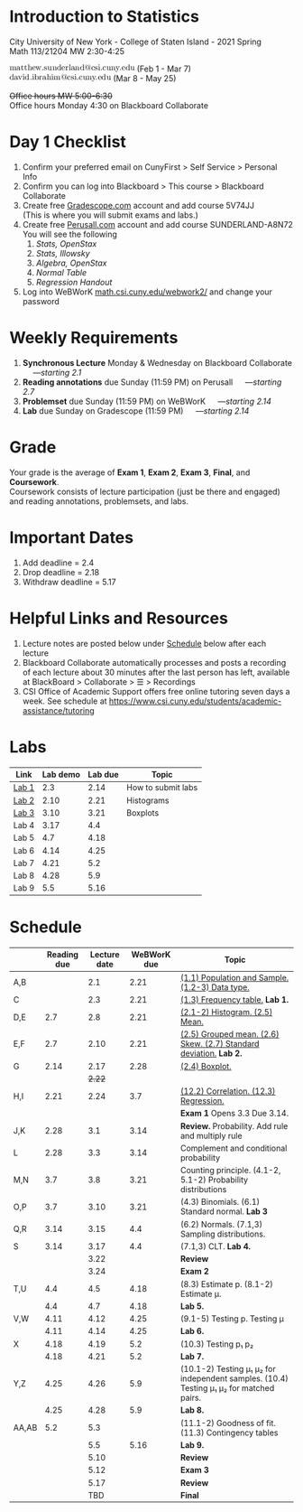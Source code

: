 # Introduction to Statistics
City University of New York - College of Staten Island - 2021 Spring  
Math 113/21204 MW 2:30-4:25  

![other](../object3.png) (Feb 1 - Mar 7)  
![other](../object2.png) (Mar 8 - May 25)  

~~Office hours MW 5:00-6:30~~  
Office hours Monday 4:30 on Blackboard Collaborate

# Day 1 Checklist
1. Confirm your preferred email on CunyFirst > Self Service > Personal Info
1. Confirm you can log into Blackboard > This course > Blackboard Collaborate
1. Create free [Gradescope.com](https://www.gradescope.com) account and add course 5V74JJ  
   (This is where you will submit exams and labs.)
1. Create free [Perusall.com](https://www.perusall.com) account and add course SUNDERLAND-A8N72  
   You will see the following
   1. *Stats, OpenStax*
   1. *Stats, Illowsky*
   1. *Algebra, OpenStax*
   1. *Normal Table*
   1. *Regression Handout*
1. Log into WeBWorK [math.csi.cuny.edu/webwork2/](https://www.math.csi.cuny.edu/webwork2/Math113_21204_Sunderland_S21/) and change your password  

# Weekly Requirements
1. **Synchronous Lecture** Monday & Wednesday on Blackboard Collaborate &emsp; —*starting 2.1*
1. **Reading annotations** due Sunday (11:59 PM) on Perusall &emsp; —*starting 2.7*
1. **Problemset** due Sunday (11:59 PM) on WeBWorK &emsp; —*starting 2.14*
1. **Lab** due Sunday on Gradescope (11:59 PM) &emsp; —*starting 2.14*

# Grade
Your grade is the average of **Exam 1**, **Exam 2**, **Exam 3**, **Final**, and **Coursework**.  
Coursework consists of lecture participation (just be there and engaged) and reading annotations, problemsets, and labs.

# Important Dates
1. Add deadline = 2.4
1. Drop deadline = 2.18
1. Withdraw deadline = 5.17

# Helpful Links and Resources
1. Lecture notes are posted below under [Schedule](#schedule) below after each lecture
1. Blackboard Collaborate automatically processes and posts a recording of each lecture about 30 minutes after the last person has left, available at BlackBoard > Collaborate > ☰ > Recordings
1. CSI Office of Academic Support offers free online tutoring seven days a week. See schedule at https://www.csi.cuny.edu/students/academic-assistance/tutoring

# Labs
| Link | Lab demo | Lab due | Topic |
| - | ---- | ---- | - |
| [Lab 1](https://mybinder.org/v2/gh/mattsunderland/csi21S/HEAD?filepath=113%2Flabs%2Flab1.ipynb) | 2.3  | 2.14 | How to submit labs |
| [Lab 2](https://mybinder.org/v2/gh/mattsunderland/csi21S/HEAD?filepath=113%2Flabs%2Flab2.ipynb) | 2.10 | 2.21 | Histograms |
| [Lab 3](https://mybinder.org/v2/gh/mattsunderland/csi21S/HEAD?filepath=113%2Flabs%2Flab3.ipynb) | 3.10 | 3.21 | Boxplots |
| Lab 4 | 3.17 | 4.4  |
| Lab 5 | 4.7  | 4.18 |
| Lab 6 | 4.14 | 4.25 |
| Lab 7 | 4.21 | 5.2  |
| Lab 8 | 4.28 | 5.9  |
| Lab 9 | 5.5  | 5.16 |

<!-- For webwork, see also bmcc150-set7,8 -->

# Schedule
| | Reading due | Lecture date | WeBWorK due | Topic |
| --- | ---- | ---- | ---- | - |
| A,B |      | 2.1  | 2.21 | [(1.1) Population and Sample. (1.2-3) Data type.](../notes/notes2ab.pdf) |
| C   |      | 2.3  | 2.21 | [(1.3) Frequency table.](../notes/notes2bc.pdf) **Lab 1.** |
| D,E | 2.7  | 2.8  | 2.21 | [(2.1-2) Histogram. (2.5) Mean.](../notes/notes2de.pdf) |
| E,F | 2.7  | 2.10 | 2.21 | [(2.5) Grouped mean. (2.6) Skew. (2.7) Standard deviation.](../notes/notes2ef.pdf) **Lab 2.** |
| G   | 2.14 | 2.17 | 2.28 | [(2.4) Boxplot.](../notes/notes2g.pdf) |
|     |      | ~~2.22~~ |  | 
| H,I | 2.21 | 2.24 | 3.7  | [(12.2) Correlation. (12.3) Regression.](../notes/notes2hi.pdf) |
|     |      |      |      | **Exam 1** Opens 3.3 Due 3.14. |
| J,K | 2.28 | 3.1  | 3.14 | **Review.** Probability. Add rule and multiply rule |
| L   | 2.28 | 3.3  | 3.14 | Complement and conditional probability |
| M,N | 3.7  | 3.8  | 3.21 | Counting principle. (4.1-2, 5.1-2) Probability distributions |
| O,P | 3.7  | 3.10 | 3.21 | (4.3) Binomials. (6.1) Standard normal. **Lab 3** |
| Q,R | 3.14 | 3.15 | 4.4  | (6.2) Normals. (7.1,3) Sampling distributions. |
| S   | 3.14 | 3.17 | 4.4  | (7.1,3) CLT. **Lab 4.** |
|     |      | 3.22 |      | **Review** |
|     |      | 3.24 |      | **Exam 2** |
| T,U | 4.4  | 4.5  | 4.18 | (8.3) Estimate p. (8.1-2) Estimate µ. |
|     | 4.4  | 4.7  | 4.18 | **Lab 5.** |
| V,W | 4.11 | 4.12 | 4.25 | (9.1-5) Testing p. Testing µ |
|     | 4.11 | 4.14 | 4.25 | **Lab 6.** |
| X   | 4.18 | 4.19 | 5.2  | (10.3)  Testing p₁ p₂ |
|     | 4.18 | 4.21 | 5.2  | **Lab 7.** |
| Y,Z | 4.25 | 4.26 | 5.9  | (10.1-2) Testing µ₁ µ₂ for independent samples. (10.4) Testing µ₁ µ₂ for matched pairs. |
|     | 4.25 | 4.28 | 5.9  | **Lab 8.** |
|AA,AB| 5.2  | 5.3  |      | (11.1-2) Goodness of fit. (11.3) Contingency tables |
|     |      | 5.5  | 5.16 | **Lab 9.** |
|     |      | 5.10 |      | **Review** |
|     |      | 5.12 |      | **Exam 3** |
|     |      | 5.17 |      | **Review** |
|     |      | TBD  |      | **Final**  |
